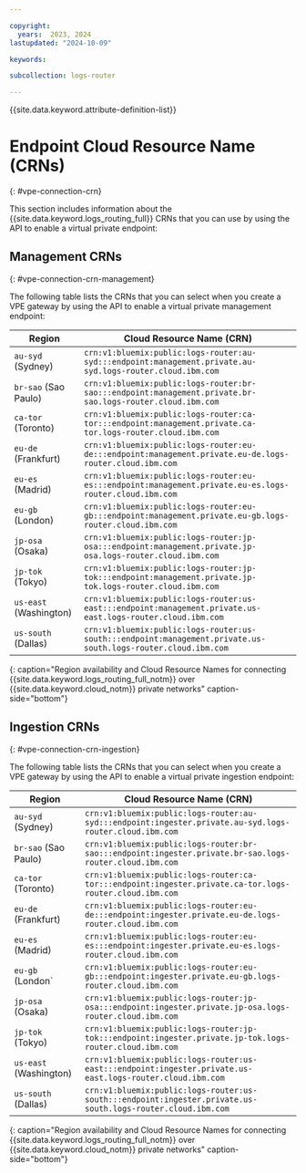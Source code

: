 ```yaml
---

copyright:
  years:  2023, 2024
lastupdated: "2024-10-09"

keywords:

subcollection: logs-router

---
```


{{site.data.keyword.attribute-definition-list}}


# Endpoint Cloud Resource Name (CRNs)
{: #vpe-connection-crn}

This section includes information about the {{site.data.keyword.logs_routing_full}} CRNs that you can use by using the API to enable a virtual private endpoint:

## Management CRNs
{: #vpe-connection-crn-management}

The following table lists the CRNs that you can select when you create a VPE gateway by using the API to enable a virtual private management endpoint:

| Region | Cloud Resource Name (CRN) |
|-----------------|-----------------|
| `au-syd` (Sydney) | `crn:v1:bluemix:public:logs-router:au-syd:::endpoint:management.private.au-syd.logs-router.cloud.ibm.com` |
| `br-sao` (Sao Paulo) | `crn:v1:bluemix:public:logs-router:br-sao:::endpoint:management.private.br-sao.logs-router.cloud.ibm.com` |
| `ca-tor` (Toronto) | `crn:v1:bluemix:public:logs-router:ca-tor:::endpoint:management.private.ca-tor.logs-router.cloud.ibm.com` |
| `eu-de` (Frankfurt) | `crn:v1:bluemix:public:logs-router:eu-de:::endpoint:management.private.eu-de.logs-router.cloud.ibm.com` |
| `eu-es` (Madrid) | `crn:v1:bluemix:public:logs-router:eu-es:::endpoint:management.private.eu-es.logs-router.cloud.ibm.com` |
| `eu-gb` (London) | `crn:v1:bluemix:public:logs-router:eu-gb:::endpoint:management.private.eu-gb.logs-router.cloud.ibm.com` |
| `jp-osa` (Osaka) | `crn:v1:bluemix:public:logs-router:jp-osa:::endpoint:management.private.jp-osa.logs-router.cloud.ibm.com` |
| `jp-tok` (Tokyo) | `crn:v1:bluemix:public:logs-router:jp-tok:::endpoint:management.private.jp-tok.logs-router.cloud.ibm.com` |
| `us-east` (Washington) | `crn:v1:bluemix:public:logs-router:us-east:::endpoint:management.private.us-east.logs-router.cloud.ibm.com` |
| `us-south` (Dallas) | `crn:v1:bluemix:public:logs-router:us-south:::endpoint:management.private.us-south.logs-router.cloud.ibm.com` |
{: caption="Region availability and Cloud Resource Names for connecting {{site.data.keyword.logs_routing_full_notm}} over {{site.data.keyword.cloud_notm}} private networks" caption-side="bottom"}

## Ingestion CRNs
{: #vpe-connection-crn-ingestion}

The following table lists the CRNs that you can select when you create a VPE gateway by using the API to enable a virtual private ingestion endpoint:

| Region | Cloud Resource Name (CRN) |
|-----------------|-----------------|
| `au-syd` (Sydney) | `crn:v1:bluemix:public:logs-router:au-syd:::endpoint:ingester.private.au-syd.logs-router.cloud.ibm.com` |
| `br-sao` (Sao Paulo) | `crn:v1:bluemix:public:logs-router:br-sao:::endpoint:ingester.private.br-sao.logs-router.cloud.ibm.com` |
| `ca-tor` (Toronto) | `crn:v1:bluemix:public:logs-router:ca-tor:::endpoint:ingester.private.ca-tor.logs-router.cloud.ibm.com` |
| `eu-de` (Frankfurt) | `crn:v1:bluemix:public:logs-router:eu-de:::endpoint:ingester.private.eu-de.logs-router.cloud.ibm.com` |
| `eu-es` (Madrid) | `crn:v1:bluemix:public:logs-router:eu-es:::endpoint:ingester.private.eu-es.logs-router.cloud.ibm.com` |
| `eu-gb` (London` | `crn:v1:bluemix:public:logs-router:eu-gb:::endpoint:ingester.private.eu-gb.logs-router.cloud.ibm.com` |
| `jp-osa` (Osaka) | `crn:v1:bluemix:public:logs-router:jp-osa:::endpoint:ingester.private.jp-osa.logs-router.cloud.ibm.com` |
| `jp-tok` (Tokyo) | `crn:v1:bluemix:public:logs-router:jp-tok:::endpoint:ingester.private.jp-tok.logs-router.cloud.ibm.com` |
| `us-east` (Washington) | `crn:v1:bluemix:public:logs-router:us-east:::endpoint:ingester.private.us-east.logs-router.cloud.ibm.com` |
| `us-south` (Dallas) | `crn:v1:bluemix:public:logs-router:us-south:::endpoint:ingester.private.us-south.logs-router.cloud.ibm.com` |
{: caption="Region availability and Cloud Resource Names for connecting {{site.data.keyword.logs_routing_full_notm}} over {{site.data.keyword.cloud_notm}} private networks" caption-side="bottom"}
